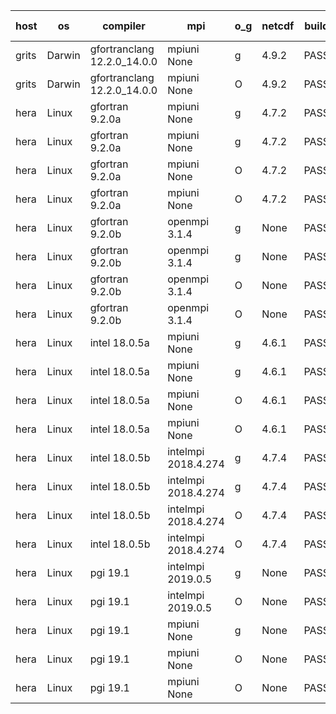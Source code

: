 

| host     | os       | compiler                              | mpi                      | o_g        | netcdf        | build       | u_pass          | u_fail          | s_pass            | s_fail            | e_pass             | e_fail             | nuopc_pass       | nuopc_fail       | artifacts link          |
|----------|----------|---------------------------------------|--------------------------|------------|---------------|-------------|-----------------|-----------------|-------------------|-------------------|--------------------|--------------------|------------------|------------------|-------------------------|
| grits | Darwin | gfortranclang 12.2.0_14.0.0 | mpiuni None  | g | 4.9.2  | PASS | 12317 | 0 | 8 | 0 | 43 | 0 | None | None | <a href="https://github.com/esmf-org/esmf-test-artifacts/tree/e1ea9d2758961442817b7f4ed8bdbffd70efa393/patch_8.4.2/gfortranclang/12.2.0_14.0.0/g/mpiuni/None" target="_blank">e1ea9d2</a> | 
| grits | Darwin | gfortranclang 12.2.0_14.0.0 | mpiuni None  | O | 4.9.2  | PASS | 12317 | 0 | 8 | 0 | 43 | 0 | None | None | <a href="https://github.com/esmf-org/esmf-test-artifacts/tree/c9f61732d3a11f4bc9efda1d8f792f52c551bcc1/patch_8.4.2/gfortranclang/12.2.0_14.0.0/O/mpiuni/None" target="_blank">c9f6173</a> | 
| hera | Linux | gfortran 9.2.0a | mpiuni None  | g | 4.7.2  | PASS | 12317 | 0 | 8 | 0 | 43 | 0 | None | None | <a href="https://github.com/esmf-org/esmf-test-artifacts/tree/e7446402499a0702c3de9319da6cea049c7b17cf/patch_8.4.2/gfortran/9.2.0a/g/mpiuni/None" target="_blank">e744640</a> | 
| hera | Linux | gfortran 9.2.0a | mpiuni None  | g | 4.7.2  | PASS | None | None | None | None | None | None | None | None | <a href="https://github.com/esmf-org/esmf-test-artifacts/tree/caded3618770d017b6ced4d764983f67cbff05ca/patch_8.4.2/gfortran/9.2.0a/g/mpiuni/None" target="_blank">caded36</a> | 
| hera | Linux | gfortran 9.2.0a | mpiuni None  | O | 4.7.2  | PASS | 12317 | 0 | 8 | 0 | 43 | 0 | None | None | <a href="https://github.com/esmf-org/esmf-test-artifacts/tree/fa25098fa79e09cbb67a7e3ed6c99b732f10dfb2/patch_8.4.2/gfortran/9.2.0a/O/mpiuni/None" target="_blank">fa25098</a> | 
| hera | Linux | gfortran 9.2.0a | mpiuni None  | O | 4.7.2  | PASS | None | None | None | None | None | None | None | None | <a href="https://github.com/esmf-org/esmf-test-artifacts/tree/bce390623f3e86ae43ab4e43dad3560ff1342810/patch_8.4.2/gfortran/9.2.0a/O/mpiuni/None" target="_blank">bce3906</a> | 
| hera | Linux | gfortran 9.2.0b | openmpi 3.1.4  | g | None  | PASS | 13873 | 0 | 49 | 0 | 80 | 0 | 52 | 0 | <a href="https://github.com/esmf-org/esmf-test-artifacts/tree/4bf1ee1b6e04c54cd9923e1ae5c2b2a9724b67f8/patch_8.4.2/gfortran/9.2.0b/g/openmpi/3.1.4" target="_blank">4bf1ee1</a> | 
| hera | Linux | gfortran 9.2.0b | openmpi 3.1.4  | g | None  | PASS | None | None | None | None | None | None | None | None | <a href="https://github.com/esmf-org/esmf-test-artifacts/tree/1302dacc78e6313574d28d716d3f5be1646a7fb7/patch_8.4.2/gfortran/9.2.0b/g/openmpi/3.1.4" target="_blank">1302dac</a> | 
| hera | Linux | gfortran 9.2.0b | openmpi 3.1.4  | O | None  | PASS | 13873 | 0 | 49 | 0 | 80 | 0 | 52 | 0 | <a href="https://github.com/esmf-org/esmf-test-artifacts/tree/09d266fb70c27fe921ed93d83d4188038f7e5b99/patch_8.4.2/gfortran/9.2.0b/O/openmpi/3.1.4" target="_blank">09d266f</a> | 
| hera | Linux | gfortran 9.2.0b | openmpi 3.1.4  | O | None  | PASS | None | None | None | None | None | None | None | None | <a href="https://github.com/esmf-org/esmf-test-artifacts/tree/5ed21d91b72e83105527ae1bddd0995d4c54ef04/patch_8.4.2/gfortran/9.2.0b/O/openmpi/3.1.4" target="_blank">5ed21d9</a> | 
| hera | Linux | intel 18.0.5a | mpiuni None  | g | 4.6.1  | PASS | 12317 | 0 | 8 | 0 | 43 | 0 | None | None | <a href="https://github.com/esmf-org/esmf-test-artifacts/tree/1cb28a2d6296e1fecca1eb5a18ceea13b7d07835/patch_8.4.2/intel/18.0.5a/g/mpiuni/None" target="_blank">1cb28a2</a> | 
| hera | Linux | intel 18.0.5a | mpiuni None  | g | 4.6.1  | PASS | None | None | None | None | None | None | None | None | <a href="https://github.com/esmf-org/esmf-test-artifacts/tree/b778e939d9f403259bfa11d6cbba5bd3cf413b9a/patch_8.4.2/intel/18.0.5a/g/mpiuni/None" target="_blank">b778e93</a> | 
| hera | Linux | intel 18.0.5a | mpiuni None  | O | 4.6.1  | PASS | 12317 | 0 | 8 | 0 | 43 | 0 | None | None | <a href="https://github.com/esmf-org/esmf-test-artifacts/tree/4eb5163c4d7a8888f900fb9d61d2fc82e77a1cbb/patch_8.4.2/intel/18.0.5a/O/mpiuni/None" target="_blank">4eb5163</a> | 
| hera | Linux | intel 18.0.5a | mpiuni None  | O | 4.6.1  | PASS | None | None | None | None | None | None | None | None | <a href="https://github.com/esmf-org/esmf-test-artifacts/tree/72f11eee8d500958ba38e5d40c7e6e326ccc1777/patch_8.4.2/intel/18.0.5a/O/mpiuni/None" target="_blank">72f11ee</a> | 
| hera | Linux | intel 18.0.5b | intelmpi 2018.4.274  | g | 4.7.4  | PASS | 13873 | 0 | 49 | 0 | 80 | 0 | 52 | 0 | <a href="https://github.com/esmf-org/esmf-test-artifacts/tree/2977cb73f5cc8cca869124bc855b08a5c226aa1c/patch_8.4.2/intel/18.0.5b/g/intelmpi/2018.4.274" target="_blank">2977cb7</a> | 
| hera | Linux | intel 18.0.5b | intelmpi 2018.4.274  | g | 4.7.4  | PASS | None | None | None | None | None | None | None | None | <a href="https://github.com/esmf-org/esmf-test-artifacts/tree/1aa411068e115bec85ad832b58abedeeb69b8dfb/patch_8.4.2/intel/18.0.5b/g/intelmpi/2018.4.274" target="_blank">1aa4110</a> | 
| hera | Linux | intel 18.0.5b | intelmpi 2018.4.274  | O | 4.7.4  | PASS | 13873 | 0 | 49 | 0 | 80 | 0 | 52 | 0 | <a href="https://github.com/esmf-org/esmf-test-artifacts/tree/1661c1e680516268e05b032671b005a76d69cb16/patch_8.4.2/intel/18.0.5b/O/intelmpi/2018.4.274" target="_blank">1661c1e</a> | 
| hera | Linux | intel 18.0.5b | intelmpi 2018.4.274  | O | 4.7.4  | PASS | None | None | None | None | None | None | None | None | <a href="https://github.com/esmf-org/esmf-test-artifacts/tree/f2ea1239664482e3a069a25b250c98c64d857808/patch_8.4.2/intel/18.0.5b/O/intelmpi/2018.4.274" target="_blank">f2ea123</a> | 
| hera | Linux | pgi 19.1 | intelmpi 2019.0.5  | g | None  | PASS | 12998 | 875 | None | None | None | None | None | None | <a href="https://github.com/esmf-org/esmf-test-artifacts/tree/deeffdbf8e952c23b255a905b8f6a924c4fc1a08/patch_8.4.2/pgi/19.1/g/intelmpi/2019.0.5" target="_blank">deeffdb</a> | 
| hera | Linux | pgi 19.1 | intelmpi 2019.0.5  | O | None  | PASS | 13046 | 827 | None | None | None | None | None | None | <a href="https://github.com/esmf-org/esmf-test-artifacts/tree/344167ec1425f3938189021a3197d33e6a249bcd/patch_8.4.2/pgi/19.1/O/intelmpi/2019.0.5" target="_blank">344167e</a> | 
| hera | Linux | pgi 19.1 | mpiuni None  | g | None  | PASS | 11692 | 625 | 4 | 4 | 40 | 3 | None | None | <a href="https://github.com/esmf-org/esmf-test-artifacts/tree/9a9856f1a0ce46ded8893a19bfa5a7bfa9481b5b/patch_8.4.2/pgi/19.1/g/mpiuni/None" target="_blank">9a9856f</a> | 
| hera | Linux | pgi 19.1 | mpiuni None  | O | None  | PASS | 11692 | 625 | 6 | 2 | 40 | 3 | None | None | <a href="https://github.com/esmf-org/esmf-test-artifacts/tree/e6132f2bcf9762267612a6849fd37bbc00088d11/patch_8.4.2/pgi/19.1/O/mpiuni/None" target="_blank">e6132f2</a> | 
| hera | Linux | pgi 19.1 | mpiuni None  | O | None  | PASS | None | None | None | None | None | None | None | None | <a href="https://github.com/esmf-org/esmf-test-artifacts/tree/3dcb800fea2f7bb34cc60b5ccaf971d2f7bb4040/patch_8.4.2/pgi/19.1/O/mpiuni/None" target="_blank">3dcb800</a> | 
